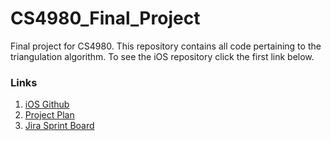 # CS4980_Final_Project
Final project for CS4980. This repository contains all code pertaining to the triangulation algorithm. To see the iOS repository click the first link below.

### Links
1. [iOS Github](https://github.com/michaelboeding/Capstone_Sound_Triangulation_App)
2. [Project Plan](https://docs.google.com/spreadsheets/d/1X2qdCKV7wIKYFM6SmtuHmcRYthCzw9xhopPZ4g8RLXY/edit#gid=0)
3. [Jira Sprint Board](https://soundtriangulation.atlassian.net/jira/software/projects/SOUND/boards/1)

